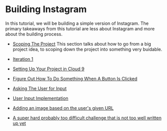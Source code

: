 # Building Instagram

In this tutorial, we will be building a simple version of Instagram.
The primary takeaways from this tutorial are less about Instagram
and more about the building process.

- [Scoping The Project](scoping.md)
This section talks about how to go from a big project idea, to scoping down the project into something very buidable.

- [Iteration 1](iteration1.md)

- [Setting Up Your Project in Cloud 9](project_setup.md)

- [Figure Out How To Do Something When A Button Is Clicked](button_clicked.md)

- [Asking The User for Input](user_input.md)

- [User Input Implementation](user_input_implementation.md)

- [Adding an image based on the user's given URL](adding_image.md)

- [A super hard probably too difficult challenge that is not too well written up yet](possible.md)